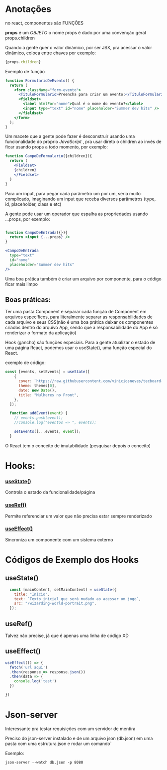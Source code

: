# Anotações

no react, componentes são FUNÇÕES

__props__ é um _OBJETO_
o nome props é dado por uma convenção geral
props.children

Quando a gente quer o valor dinâmico, por ser JSX, pra acessar o valor dinâmico, coloca entre chaves
por exemplo: 

```js 
{props.children}
```

Exemplo de função

```jsx
function FormularioDeEvento() {
  return (
    <form className="form-evento">
      <TituloFormulario>Preencha para criar um evento:</TituloFormulario>
      <fieldset>
        <label htmlFor="nome">Qual é o nome do evento?</label>
        <input type="text" id="nome" placeholder="Summer dev hits" />
      </fieldset>
    </form>
  );
}
```

Um macete que a gente pode fazer é desconstruir usando uma funcionalidade do próprio _JavaScript_ , pra usar direto o children ao invés de ficar usando props a todo momento, por exemplo:

```jsx
function CampoDeFormulario({children}){
  return (
    <Fieldset>
    {children}
    </Fieldset>
  )
}
```

Para um input, para pegar cada parâmetro um por um, seria muito complicado, imaginando um input que receba diversos parâmetros (type, id, placeholder, class e etc)

A gente pode usar um operador que espalha as propriedades usando ...props, por exemplo:

```jsx

function CampoDeEntrada({}){
  return <input {...props} />
}

<CampoDeEntrada 
  type="text" 
  id="nome" 
  placeholder="Summer dev hits" 
/>
```

Uma boa prática também é criar um arquivo por componente, para o código ficar mais limpo

## Boas práticas:

Ter uma pasta Component e separar cada função de Component em arquivos específicos, para literalmente separar as responsabilidades de cada arquivo e seus CSS(não é uma boa prática deixar os componentes criados dentro do arquivo App, sendo que a responsabilidade do App é só renderizar o formato da aplicação)

Hook (gancho) são funções especiais.
Para a gente atualizar o estado de uma página React, podemos usar o useState(), uma função especial do React.

exemplo de código:
```jsx
const [events, setEvents] = useState([
    {
      cover: `https://raw.githubusercontent.com/viniciosneves/tecboard-assets/refs/heads/main/imagem_1.png`,
      theme: themes[0],
      date: new Date(),
      title: "Mulheres no Front",
    },
  ]);

  function addEvent(event) {
    // events.push(event);
    //console.log("eventos => ", events);

    setEvents([...events, event]);
  }
```

O React tem o conceito de imutabilidade (pesquisar depois o conceito)

# Hooks:

### [useState()](https://react.dev/reference/react/useState) 
Controla o estado da funcionalidade/página

### [useRef()](https://react.dev/reference/react/useRef) 
Permite referenciar um valor que não precisa estar sempre renderizado

### [useEffect()](https://react.dev/reference/react/useEffect) 

Sincroniza um componente com um sistema externo

# Códigos de Exemplo dos Hooks

## useState() 

```jsx
  const [mainContent, setMainContent] = useState({
    title: "Início",
    text: `Texto inicial que será mudado ao acessar um jogo`,
    src: "/wizarding-world-portrait.png",
  });
```

## useRef()

Talvez não precise, já que é apenas uma linha de código XD

## useEffect()

```jsx
useEffect(() => {
  fetch('url aqui')
  .then(response => response.json())
  .then(data => {
    console.log('test')
  })

})
```

# Json-server 
Interessante pra testar requisições com um servidor de mentira

Preciso do json-server instalado e de um arquivo json (db.json) em uma pasta com uma estrutura json e rodar um comando`

Exemplo: 

```json-server --watch db.json -p 8080```


